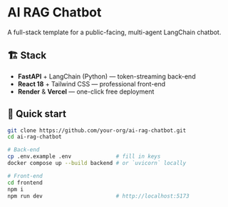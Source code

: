 # AI RAG Chatbot

A full-stack template for a public-facing, multi-agent LangChain chatbot.

## 🏗  Stack
- **FastAPI** + LangChain (Python) — token-streaming back-end
- **React 18** + Tailwind CSS — professional front-end
- **Render** & **Vercel** — one-click free deployment

## 🚀  Quick start

```bash
git clone https://github.com/your-org/ai-rag-chatbot.git
cd ai-rag-chatbot

# Back-end
cp .env.example .env              # fill in keys
docker compose up --build backend # or `uvicorn` locally

# Front-end
cd frontend
npm i
npm run dev                       # http://localhost:5173

